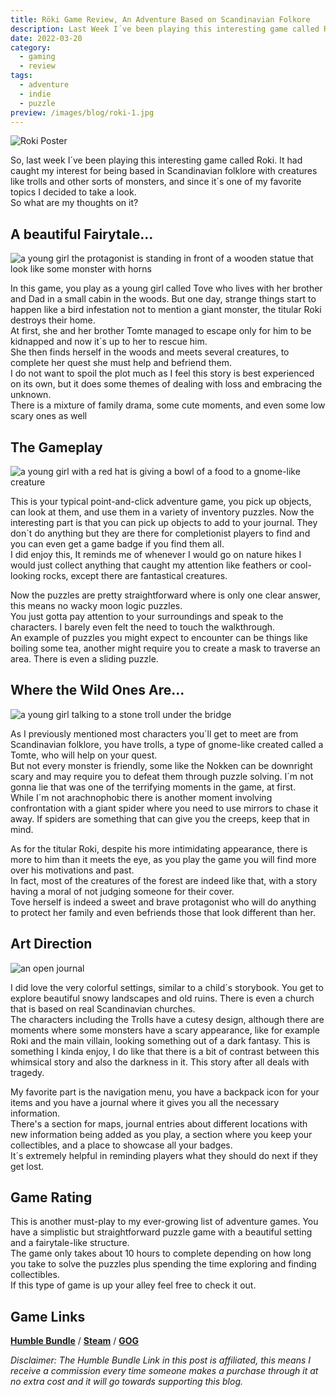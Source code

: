 ```yaml
---
title: Röki Game Review, An Adventure Based on Scandinavian Folkore
description: Last Week I´ve been playing this interesting game called Roki. It called my interest for being based in Scandinavian folkore like trolls or other monster types.
date: 2022-03-20
category:
  - gaming
  - review
tags:
  - adventure
  - indie
  - puzzle
preview: /images/blog/roki-1.jpg
---
```

![Roki Poster](/images/blog/roki-1.jpg)

So, last week I´ve been playing this interesting game called Roki. It had caught my interest for being based in Scandinavian folklore with creatures like trolls and other sorts of monsters, and since it´s one of my favorite topics I decided to take a look.  
So what are my thoughts on it?

## **A beautiful Fairytale...**

![a young girl the protagonist is standing in front of a wooden statue that look like some monster with horns](/images/2022/rokiscreenshot1.png)

In this game, you play as a young girl called Tove who lives with her brother and Dad in a small cabin in the woods. But one day, strange things start to happen like a bird infestation not to mention a giant monster, the titular Roki destroys their home.  
At first, she and her brother Tomte managed to escape only for him to be kidnapped and now it´s up to her to rescue him.  
She then finds herself in the woods and meets several creatures, to complete her quest she must help and befriend them.  
I do not want to spoil the plot much as I feel this story is best experienced on its own, but it does some themes of dealing with loss and embracing the unknown.  
There is a mixture of family drama, some cute moments, and even some low scary ones as well

## **The Gameplay**

![a young girl with a red hat is giving a bowl of a food to a gnome-like creature](/images/2022/23swiJdEt7xTGBPUnFJy5zeadBErtzWvnBK3r8uig21diQKhasQj1ratfwRAf4AJmxcbD.jpg)

This is your typical point-and-click adventure game, you pick up objects, can look at them, and use them in a variety of inventory puzzles. Now the interesting part is that you can pick up objects to add to your journal. They don´t do anything but they are there for completionist players to find and you can even get a game badge if you find them all.  
I did enjoy this, It reminds me of whenever I would go on nature hikes I would just collect anything that caught my attention like feathers or cool-looking rocks, except there are fantastical creatures.

Now the puzzles are pretty straightforward where is only one clear answer, this means no wacky moon logic puzzles.  
You just gotta pay attention to your surroundings and speak to the characters. I barely even felt the need to touch the walkthrough.  
An example of puzzles you might expect to encounter can be things like boiling some tea, another might require you to create a mask to traverse an area. There is even a sliding puzzle.

## **Where the Wild Ones Are...**

![a young girl talking to a stone troll under the bridge](/images/2022/fMzT7HH.jpg)

As I previously mentioned most characters you´ll get to meet are from Scandinavian folklore, you have trolls, a type of gnome-like created called a Tomte, who will help on your quest.  
But not every monster is friendly, some like the Nokken can be downright scary and may require you to defeat them through puzzle solving. I´m not gonna lie that was one of the terrifying moments in the game, at first.  
While I´m not arachnophobic there is another moment involving confrontation with a giant spider where you need to use mirrors to chase it away. If spiders are something that can give you the creeps, keep that in mind.

As for the titular Roki, despite his more intimidating appearance, there is more to him than it meets the eye, as you play the game you will find more over his motivations and past.  
In fact, most of the creatures of the forest are indeed like that, with a story having a moral of not judging someone for their cover.  
Tove herself is indeed a sweet and brave protagonist who will do anything to protect her family and even befriends those that look different than her.

## **Art Direction**

![an open journal](/images/2022/7hmlnpS.jpg)

I did love the very colorful settings, similar to a child´s storybook. You get to explore beautiful snowy landscapes and old ruins. There is even a church that is based on real Scandinavian churches.  
The characters including the Trolls have a cutesy design, although there are moments where some monsters have a scary appearance, like for example Roki and the main villain, looking something out of a dark fantasy. This is something I kinda enjoy, I do like that there is a bit of contrast between this whimsical story and also the darkness in it. This story after all deals with tragedy.

My favorite part is the navigation menu, you have a backpack icon for your items and you have a journal where it gives you all the necessary information.  
There's a section for maps, journal entries about different locations with new information being added as you play, a section where you keep your collectibles, and a place to showcase all your badges.  
It´s extremely helpful in reminding players what they should do next if they get lost.



## Game Rating

This is another must-play to my ever-growing list of adventure games. You have a simplistic but straightforward puzzle game with a beautiful setting and a fairytale-like structure.  
The game only takes about 10 hours to complete depending on how long you take to solve the puzzles plus spending the time exploring and finding collectibles.  
If this type of game is up your alley feel free to check it out.



## Game Links

[**Humble Bundle**](https://www.humblebundle.com/store/roki?partner=ghastlymirror) / [**Steam**](https://store.steampowered.com/app/1067540/Rki/) / [**GOG**](https://www.gog.com/game/roki)

*Disclaimer: The Humble Bundle Link in this post is affiliated, this means I receive a commission every time someone makes a purchase through it at no extra cost and it will go towards supporting this blog.*
